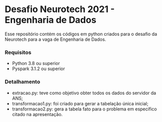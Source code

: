 # Desafio Neurotech 2021 - Engenharia de Dados

Esse repositório contém os códigos em python criados para o desafio da Neurotech para a vaga de Engenharia de Dados. 

### Requisitos
 - Python 3.8 ou superior
 - Pyspark 3.1.2 ou superior

### Detalhamento
- extracao.py: teve como objetivo obter todos os dados do servidor da ANS;
- transformacao1.py: foi criado para gerar a tabelação única inicial;
- transformacao2.py: gera a tabela fato para o problema em específico citado na apresentação.

